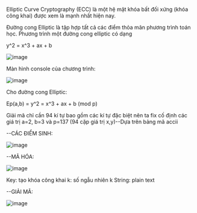 Elliptic Curve Cryptography (ECC) là một hệ mật khóa bất đối xứng (khóa công khai) được xem là mạnh nhất hiện nay.

Đường cong Elliptic là tập hợp tất cả các điểm thỏa mãn phương trình toán học. 
Phương trình một đường cong elliptic có dạng

y^2 = x^3 + ax + b

![image](https://user-images.githubusercontent.com/81867521/184389037-d164820f-18f6-4a2a-8318-447cf2e105ff.png)


Màn hình console của chương trình:

![image](https://user-images.githubusercontent.com/81867521/184388912-71149076-d5fc-45b9-a92a-76aabd62cc24.png)

Cho đường cong Elliptic: 

Ep(a,b) = y^2 = x^3 + ax + b (mod p)

Giải mã chỉ cần 94 kí tự bao gồm các kí tự đặc biệt nên ta fix cố định các giá trị a=2, b=3 và p=137 (94 cặp giá trị x,y)--Dựa trên bảng mã accii


--CÁC ĐIỂM SINH:

![image](https://user-images.githubusercontent.com/81867521/184392256-0447b92b-96d0-4459-9a58-e101d8e2ff60.png)

--MÃ HÓA: 

![image](https://user-images.githubusercontent.com/81867521/184392624-d0622965-890d-4820-b508-5107025c0bc5.png)

Key: tạo khóa công khai
k: số ngẫu nhiên k
String: plain text

--GIẢI MÃ:

![image](https://user-images.githubusercontent.com/81867521/184395292-cdf67a69-568c-43e4-b94b-3c05ddbb3bdd.png)

